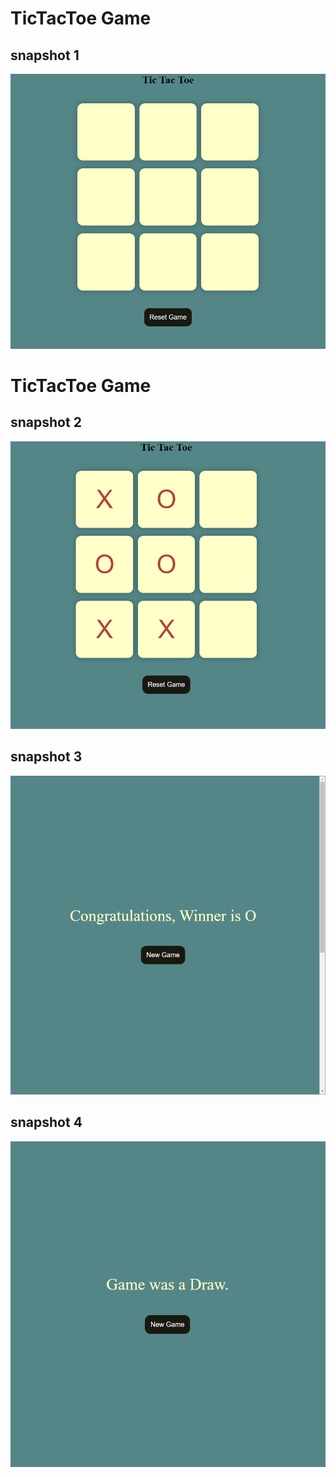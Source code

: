 # TicTacToe Game

## snapshot 1

![TicTacToe Game](https://raw.githubusercontent.com/Harshit4404/Tic-tac-toe/main/snapshots/Screenshot%202024-02-11%20011134.png)


# TicTacToe Game

## snapshot 2

![TicTacToe Game](https://raw.githubusercontent.com/Harshit4404/Tic-tac-toe/main/snapshots/Screenshot%202024-02-11%20011121.png)


## snapshot 3

![TicTacToe Game](https://raw.githubusercontent.com/Harshit4404/Tic-tac-toe/main/snapshots/Screenshot%202024-02-11%20011148.png)

## snapshot 4

![TicTacToe Game](https://raw.githubusercontent.com/Harshit4404/Tic-tac-toe/main/snapshots/Screenshot%202024-02-11%20011223.png)


